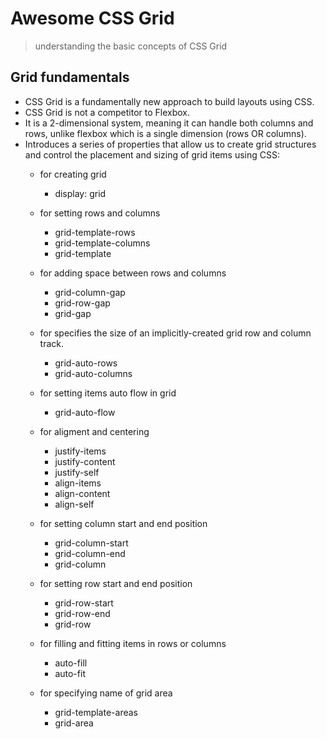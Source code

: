 # Awesome CSS Grid

> understanding the basic concepts of CSS Grid
 
 ## Grid fundamentals
- CSS Grid is a fundamentally new approach to build layouts using CSS. 
- CSS Grid is not a competitor to Flexbox. 
- It is a 2-dimensional system, meaning it can handle both columns and rows, unlike flexbox which is a single dimension (rows OR columns).
- Introduces a series of properties that allow us to create grid structures and control the placement and sizing of grid items using CSS:
    * for creating grid
        * display: grid                                            

    *  for setting rows and columns
        * grid-template-rows
        * grid-template-columns
        * grid-template    

    * for adding space between rows and columns
        * grid-column-gap   
        * grid-row-gap
        * grid-gap    

    * for specifies the size of an implicitly-created grid row and column track.    
        * grid-auto-rows
        * grid-auto-columns

    * for setting items auto flow in grid
        * grid-auto-flow

    * for aligment and centering
        * justify-items
        * justify-content
        * justify-self
        * align-items
        * align-content
        * align-self

    * for setting column start and end position
        * grid-column-start
        * grid-column-end
        * grid-column    

    * for setting row start and end position
        * grid-row-start
        * grid-row-end
        * grid-row    

    * for filling and fitting items in rows or columns
        * auto-fill
        * auto-fit

    * for specifying name of grid area
        * grid-template-areas
        * grid-area   
